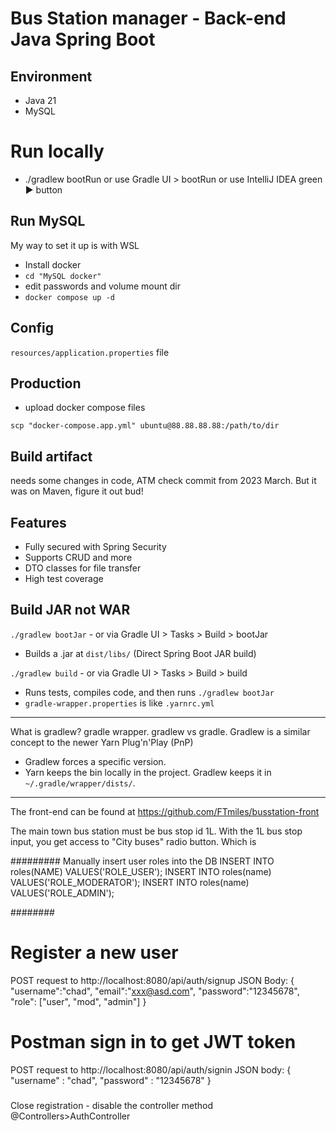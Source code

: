 # Bus Station manager - Back-end Java Spring Boot

## Environment
- Java 21
- MySQL

# Run locally
- ./gradlew bootRun
or use Gradle UI > bootRun
or use IntelliJ IDEA green ▶️ button

## Run MySQL
My way to set it up is with WSL
- Install docker
- `cd "MySQL docker"`
- edit passwords and volume mount dir
- `docker compose up -d`
## Config
`resources/application.properties` file 

## Production
- upload docker compose files
```declarative
scp "docker-compose.app.yml" ubuntu@88.88.88.88:/path/to/dir
```

## Build artifact
needs some changes in code, ATM check commit from 2023 March. But it was on Maven, figure it out bud!

## Features
* Fully secured with Spring Security
* Supports CRUD and more
* DTO classes for file transfer
* High test coverage

## Build JAR not WAR
`./gradlew bootJar` - or via Gradle UI > Tasks > Build > bootJar
- Builds a .jar at `dist/libs/` (Direct Spring Boot JAR build)
    
`./gradlew build` - or via Gradle UI > Tasks > Build > build
- Runs tests, compiles code, and then runs `./gradlew bootJar`
- `gradle-wrapper.properties`	is like `.yarnrc.yml`

---
What is gradlew?
gradle wrapper. gradlew vs gradle. Gradlew is a similar concept to the newer Yarn Plug'n'Play (PnP) 
- Gradlew forces a specific version.
- Yarn keeps the bin locally in the project. Gradlew keeps it in `~/.gradle/wrapper/dists/`. 

---
The front-end can be found at
https://github.com/FTmiles/busstation-front


The main town bus station must be bus stop id 1L.
With the 1L bus stop input, you get access to "City buses" radio button. Which is 


#########
Manually insert user roles into the DB
INSERT INTO roles(NAME) VALUES('ROLE_USER');
INSERT INTO roles(name) VALUES('ROLE_MODERATOR');
INSERT INTO roles(name) VALUES('ROLE_ADMIN');

########
# Register a new user
POST request to http://localhost:8080/api/auth/signup
JSON Body:
{
"username":"chad",
"email":"xxx@asd.com",
"password":"12345678",
"role": ["user", "mod", "admin"]
}

###
# Postman sign in to get JWT token
POST request to http://localhost:8080/api/auth/signin
JSON body:
{
    "username" : "chad",
    "password" : "12345678"
}

###
Close registration - disable the controller method @Controllers>AuthController
